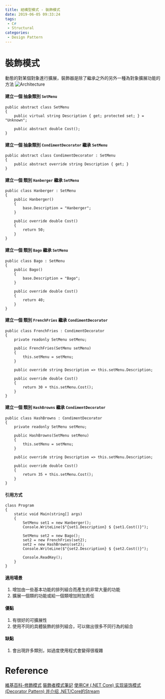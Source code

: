 ```yaml
---
title: 結構型模式 - 裝飾模式
date: 2019-06-05 09:33:24
tags:
 - C#
 - Structural
categories: 
 - Design Pattern
---
```


# 裝飾模式
動態的對某個對象進行擴展，裝飾器是除了繼承之外的另外一種為對象擴展功能的方法
![Architecture](1.png)

#### 建立一個 抽象類別 `SetMenu`
    public abstract class SetMenu
    {
        public virtual string Description { get; protected set; } = "Unknown";

        public abstract double Cost();
    }

#### 建立一個 抽象類別 `CondimentDecorator` 繼承 `SetMenu`
    public abstract class CondimentDecorator : SetMenu
    {
        public abstract override string Description { get; }
    }

#### 建立一個 類別 `Hanberger` 繼承 `SetMenu`
    public class Hanberger : SetMenu
    {
        public Hanberger()
        {
            base.Description = "Hanberger";
        }

        public override double Cost()
        {
            return 50;
        }
    }

#### 建立一個 類別 `Bago` 繼承 `SetMenu`
    public class Bago : SetMenu
    {
        public Bago()
        {
            base.Description = "Bago";
        }

        public override double Cost()
        {
            return 40;
        }
    }

#### 建立一個 類別 `FrenchFries` 繼承 `CondimentDecorator`
    public class FrenchFries : CondimentDecorator
    {
        private readonly SetMenu setMenu;

        public FrenchFries(SetMenu setMenu)
        {
            this.setMenu = setMenu;
        }

        public override string Description => this.setMenu.Description;

        public override double Cost()
        {
            return 30 + this.setMenu.Cost();
        }
    }

#### 建立一個 類別 `HashBrowns` 繼承 `CondimentDecorator`
    public class HashBrowns : CondimentDecorator
    {
        private readonly SetMenu setMenu;

        public HashBrowns(SetMenu setMenu)
        {
            this.setMenu = setMenu;
        }

        public override string Description => this.setMenu.Description;

        public override double Cost()
        {
            return 35 + this.setMenu.Cost();
        }
    }

#### 引用方式
    class Program
    {
        static void Main(string[] args)
        {
            SetMenu set1 = new Hanberger();
            Console.WriteLine($"{set1.Description} $ {set1.Cost()}");

            SetMenu set2 = new Bago();
            set2 = new FrenchFries(set2);
            set2 = new HashBrowns(set2);
            Console.WriteLine($"{set2.Description} $ {set2.Cost()}");

            Console.ReadKey();
        }
    }

#### 適用場景
1. 增加由一些基本功能的排列組合而產生的非常大量的功能
2. 擴展一個類的功能或給一個類增加附加責任

#### 優點
1. 有很好的可擴展性
2. 使用不同的具體裝飾的排列組合，可以做出很多不同行為的組合

#### 缺點
1. 會出現許多類別，如過度使用程式會變得很複雜

# Reference
[維基百科-修飾模式](https://zh.wikipedia.org/wiki/%E4%BF%AE%E9%A5%B0%E6%A8%A1%E5%BC%8F)
[裝飾者模式筆記](https://dotblogs.com.tw/pin0513/archive/2010/01/04/12779.aspx)
[使用C# (.NET Core) 实现装饰模式 (Decorator Pattern) 并介绍 .NET/Core的Stream](https://www.cnblogs.com/cgzl/p/8697949.html)